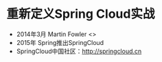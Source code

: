# 重新定义Spring Cloud实战

- 2014年3月 Martin Fowler <<Microservices>> 
- 2015年 Spring推出SpringCloud
- SpringCloud中国社区：<http://springcloud.cn>
